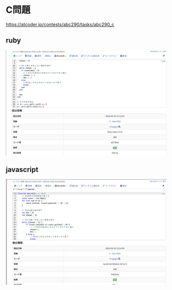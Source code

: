 # C問題
https://atcoder.jp/contests/abc290/tasks/abc290_c
## ruby
![alt text](image.png)
## javascript 
![alt text](image-1.png)
